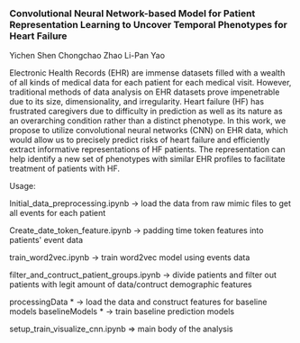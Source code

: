 ### Convolutional Neural Network-based Model for Patient Representation Learning to Uncover Temporal Phenotypes for Heart Failure

Yichen Shen Chongchao Zhao Li-Pan Yao

Electronic Health Records (EHR) are immense datasets filled with a wealth of all kinds of medical data for each patient for each medical visit. However, traditional methods of data analysis on EHR datasets prove impenetrable due to its size, dimensionality, and irregularity. Heart failure (HF) has frustrated caregivers due to difficulty in prediction as well as its nature as an overarching condition rather than a distinct phenotype. In this work, we propose to utilize convolutional neural networks (CNN) on EHR data, which would allow us to precisely predict risks of heart failure and efficiently extract informative representations of HF patients. The representation can help identify a new set of phenotypes with similar EHR profiles to facilitate treatment of patients with HF.



Usage:

Initial_data_preprocessing.ipynb -> load the data from raw mimic files to get all events for each patient

Create_date_token_feature.ipynb -> padding time token features into patients' event data

train_word2vec.ipynb -> train word2vec model using events data

filter_and_contruct_patient_groups.ipynb -> divide patients and filter out patients with legit amount of data/contruct demographic features

processingData * -> load the data and construct features for baseline models
baselineModels * -> train baseline prediction models

setup_train_visualize_cnn.ipynb => main body of the analysis

